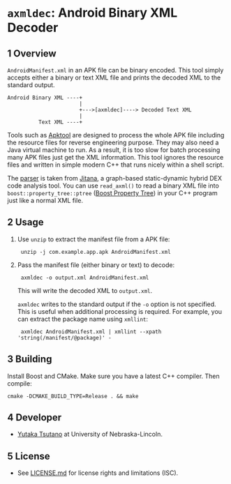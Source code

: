 `axmldec`: Android Binary XML Decoder
=====================================

## 1 Overview

`AndroidManifest.xml` in an APK file can be binary encoded. This tool simply
accepts either a binary or text XML file and prints the decoded XML to the
standard output.

    Android Binary XML ----+
                           |
                           +--->[axmldec]----> Decoded Text XML
                           |
              Text XML ----+

Tools such as [Apktool](https://ibotpeaches.github.io/Apktool/) are designed to
process the whole APK file including the resource files for reverse engineering
purpose. They may also need a Java virtual machine to run. As a result, it is
too slow for batch processing many APK files just get the XML information. This
tool ignores the resource files and written in simple modern C++ that runs
nicely within a shell script.

The [parser](include/jitana/util/axml_parser.hpp) is taken from
[Jitana](https://github.com/ytsutano/jitana), a graph-based static-dynamic
hybrid DEX code analysis tool. You can use `read_axml()` to read a binary XML
file into `boost::property_tree::ptree` ([Boost Property
Tree](http://www.boost.org/doc/libs/1_64_0/doc/html/property_tree.html)) in
your C++ program just like a normal XML file.

## 2 Usage

1. Use `unzip` to extract the manifest file from a APK file:

        unzip -j com.example.app.apk AndroidManifest.xml

2. Pass the manifest file (either binary or text) to decode:

        axmldec -o output.xml AndroidManifest.xml

    This will write the decoded XML to `output.xml`.

    `axmldec` writes to the standard output if the `-o` option is not
    specified. This is useful when additional processing is required. For
    example, you can extract the package name using `xmllint`:

        axmldec AndroidManifest.xml | xmllint --xpath 'string(/manifest/@package)' -

## 3 Building

Install Boost and CMake. Make sure you have a latest C++ compiler. Then compile:

    cmake -DCMAKE_BUILD_TYPE=Release . && make

## 4 Developer

- [Yutaka Tsutano](http://yutaka.tsutano.com) at University of Nebraska-Lincoln.

## 5 License

- See [LICENSE.md](LICENSE.md) for license rights and limitations (ISC).
